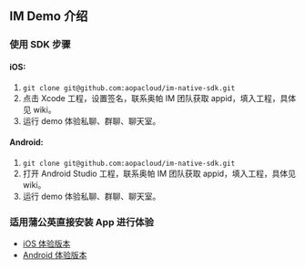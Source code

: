 ## IM Demo 介绍

### 使用 SDK 步骤

#### iOS:
1. `git clone git@github.com:aopacloud/im-native-sdk.git`
2. 点击 Xcode 工程，设置签名，联系奥帕 IM 团队获取 appid，填入工程，具体见 wiki。
3. 运行 demo 体验私聊、群聊、聊天室。

#### Android:
1. `git clone git@github.com:aopacloud/im-native-sdk.git`
2. 打开 Android Studio 工程，联系奥帕 IM 团队获取 appid，填入工程，具体见 wiki。
3. 运行 demo 体验私聊、群聊、聊天室。

### 适用蒲公英直接安装 App 进行体验

- [iOS 体验版本](https://www.pgyer.com/2DLss9Nd)
- [Android 体验版本](https://www.pgyer.com/0iWuNuao)
